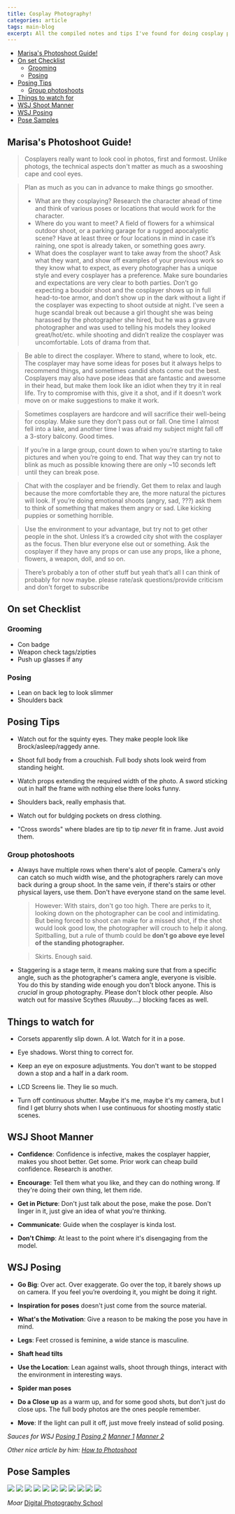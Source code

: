 ```yaml
---
title: Cosplay Photography!
categories: article
tags: main-blog
excerpt: All the compiled notes and tips I've found for doing cosplay photography.
---
```


<!-- TOC -->

- [Marisa's Photoshoot Guide!](#marisas-photoshoot-guide)
- [On set Checklist](#on-set-checklist)
    - [Grooming](#grooming)
    - [Posing](#posing)
- [Posing Tips](#posing-tips)
    - [Group photoshoots](#group-photoshoots)
- [Things to watch for](#things-to-watch-for)
- [WSJ Shoot Manner](#wsj-shoot-manner)
- [WSJ Posing](#wsj-posing)
- [Pose Samples](#pose-samples)

<!-- /TOC -->

## Marisa's Photoshoot Guide!

> Cosplayers really want to look cool in photos, first and formost. Unlike photogs, the technical aspects don't matter as much as a swooshing cape and cool eyes. 

> Plan as much as you can in advance to make things go smoother.
> * What are they cosplaying? Research the character ahead of time and think of various poses or locations that would work for the character.
> * Where do you want to meet? A field of flowers for a whimsical outdoor shoot, or a parking garage for a rugged apocalyptic scene? Have at least three or four locations in mind in case it’s raining, one spot is already taken, or something goes awry.
> * What does the cosplayer want to take away from the shoot? Ask what they want, and show off examples of your previous work so they know what to expect, as every photographer has a unique style and every cosplayer has a preference. Make sure boundaries and expectations are very clear to both parties. Don’t go expecting a boudoir shoot and the cosplayer shows up in full head-to-toe armor, and don’t show up in the dark without a light if the cosplayer was expecting to shoot outside at night. I’ve seen a huge scandal break out because a girl thought she was being harassed by the photographer she hired, but he was a gravure photographer and was used to telling his models they looked great/hot/etc. while shooting and didn’t realize the cosplayer was uncomfortable. Lots of drama from that.

> Be able to direct the cosplayer. Where to stand, where to look, etc. The cosplayer may have some ideas for poses but it always helps to recommend things, and sometimes candid shots come out the best. Cosplayers may also have pose ideas that are fantastic and awesome in their head, but make them look like an idiot when they try it in real life. Try to compromise with this, give it a shot, and if it doesn’t work move on or make suggestions to make it work.

> Sometimes cosplayers are hardcore and will sacrifice their well-being for cosplay. Make sure they don’t pass out or fall. One time I almost fell into a lake, and another time I was afraid my subject might fall off a 3-story balcony. Good times.

> If you’re in a large group, count down to when you’re starting to take pictures and when you’re going to end. That way they can try not to blink as much as possible knowing there are only ~10 seconds left until they can break pose.

> Chat with the cosplayer and be friendly. Get them to relax and laugh because the more comfortable they are, the more natural the pictures will look. If you’re doing emotional shoots (angry, sad, ???) ask them to think of something that makes them angry or sad. Like kicking puppies or something horrible.

> Use the environment to your advantage, but try not to get other people in the shot. Unless it’s a crowded city shot with the cosplayer as the focus. Then blur everyone else out or something. Ask the cosplayer if they have any props or can use any props, like a phone, flowers, a weapon, doll, and so on.

> There’s probably a ton of other stuff but yeah that’s all I can think of probably for now maybe. please rate/ask questions/provide criticism and don't forget to subscribe

## On set Checklist

### Grooming

* Con badge
* Weapon check tags/zipties
* Push up glasses if any

### Posing

* Lean on back leg to look slimmer 
* Shoulders back

## Posing Tips

* Watch out for the squinty eyes. They make people look like Brock/asleep/raggedy anne.

* Shoot full body from a crouchish. Full body shots look weird from standing height.

* Watch props extending the required width of the photo. A sword sticking out in half the frame with nothing else there looks funny.

* Shoulders back, really emphasis that.

* Watch out for buldging pockets on dress clothing.

* "Cross swords" where blades are tip to tip *never* fit in frame. Just avoid them.

### Group photoshoots

* Always have multiple rows when there's alot of people. Camera's only can catch so much width wise, and the photographers rarely can move back during a group shoot. In the same vein, if there's stairs or other physical layers, use them. Don't have everyone stand on the same level. 
  > However: With stairs, don't go too high. There are perks to it, looking down on the photographer can be cool and intimidating. But being forced to shoot can make for a missed shot, if the shot would look good low, the photographer will crouch to help it along. Spitballing, but a rule of thumb could be **don't go above eye level of the standing photographer.**
  
  > Skirts. Enough said.

* Staggering is a stage term, it means making sure that from a specific angle, such as the photographer's camera angle, everyone is visible. You do this by standing wide enough you don't block anyone. This is *crucial* in group photography. Please don't block other people. Also watch out for massive Scythes *(Ruuuby....)* blocking faces as well. 

## Things to watch for

* Corsets apparently slip down. A lot. Watch for it in a pose. 

* Eye shadows. Worst thing to correct for.

* Keep an eye on exposure adjustments. You don't want to be stopped down a stop and a half in a dark room.

* LCD Screens lie. They lie so much.

* Turn off continuous shutter. Maybe it's me, maybe it's my camera, but I find I get blurry shots when I use continuous for shooting mostly static scenes. 

## WSJ Shoot Manner

* **Confidence**: Confidence is infective, makes the cosplayer happier, makes you shoot better. Get some. Prior work can cheap build confidence. Research is another.

* **Encourage**: Tell them what you like, and they can do nothing wrong. If they're doing their own thing, let them ride.

* **Get in Picture**: Don't just talk about the pose, make the pose. Don't linger in it, just give an idea of what you're thinking.

* **Communicate**: Guide when the cosplayer is kinda lost.

* **Don't Chimp**: At least to the point where it's disengaging from the model.


## WSJ Posing

* **Go Big**: Over act. Over exaggerate. Go over the top, it barely shows up on camera. If you feel you’re overdoing it, you might be doing it right.

* **Inspiration for poses** doesn't just come from the source material.

* **What's the Motivation**: Give a reason to be making the pose you have in mind.

* **Legs**: Feet crossed is feminine, a wide stance is masculine.

* **Shaft head tilts**

* **Use the Location**: Lean against walls, shoot through things, interact with the environment in interesting ways. 

* **Spider man poses**

* **Do a Close up** as a warm up, and for some good shots, but don't just do close ups. The full body photos are the ones people remember.

* **Move**: If the light can pull it off, just move freely instead of solid posing. 

*Sauces for WSJ
[Posing 1](https://wjscosplayphotography.tumblr.com/post/128802273305/posing-tips-for-cosplay-photos-part-1-of-many) [Posing 2](https://wjscosplayphotography.tumblr.com/post/139159185605/posing-tips-for-cosplay-photos-part-2) [Manner 1](https://wjscosplayphotography.tumblr.com/post/126718908175/how-we-photographers-can-help-cosplayers-part-1) [Manner 2](https://wjscosplayphotography.tumblr.com/post/127017018285/how-we-photographers-can-help-cosplayers-part-2)*

*Other nice article by him: [How to Photoshoot](https://wjscosplayphotography.tumblr.com/post/126306099185/doing-a-photoshoot)*

## Pose Samples

![](https://i0.wp.com/digital-photography-school.com/wp-content/uploads/2012/09/1265290_10151718816568049_1522393560_o.jpg?resize=600%2C600&ssl=1)
![](https://i2.wp.com/digital-photography-school.com/wp-content/uploads/2012/04/posing-guide-men.jpg?resize=600%2C600&ssl=1)
![](https://i0.wp.com/digital-photography-school.com/wp-content/uploads/2012/05/Posing-Guide-for-Photographing-Couples.jpg?resize=600%2C600&ssl=1)
![](https://66.media.tumblr.com/07170bce34fc05bb4c01e47de2a157ae/tumblr_inline_o35176zPxY1tyn0tw_500.jpg)
![](https://66.media.tumblr.com/c10f904795e22a52c1fc0bc731f8af2f/tumblr_inline_o35193MFH21tyn0tw_500.jpg)
![](https://66.media.tumblr.com/152094bcb989a7c7ab9a93e5ea06c6ca/tumblr_inline_o3528gy7mf1tyn0tw_500.jpg)
![](https://66.media.tumblr.com/c70b4cb15cb646e6c65af419e7183628/tumblr_inline_o351avCLvD1tyn0tw_500.jpg)
![](https://66.media.tumblr.com/086decba3ef4038f7ad6bf89cf8c7143/tumblr_inline_o351egp3JR1tyn0tw_500.jpg)
![](https://66.media.tumblr.com/0583e9683e9bc656ba39efbc8cd4a7e4/tumblr_inline_o351fjMj8i1tyn0tw_500.jpg)
![](https://66.media.tumblr.com/e4e507af1189da44532af300a95ac57b/tumblr_inline_o351ggzQ1h1tyn0tw_500.jpg)
![](https://66.media.tumblr.com/0759957f58b68ff2739922e7f6eefa8e/tumblr_inline_o351hoi23w1tyn0tw_500.jpg)

*Moar* [Digital Photography School](https://digital-photography-school.com/8-posing-guides-to-inspire-your-portraiture/)